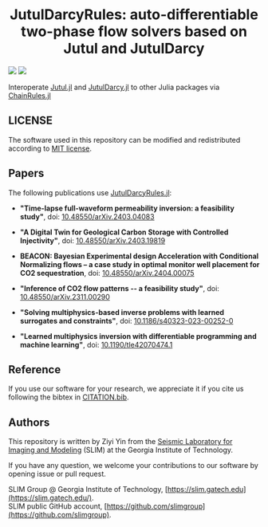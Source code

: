 <h1 align="center">JutulDarcyRules: auto-differentiable two-phase flow solvers based on Jutul and JutulDarcy</h1>

[![][license-img]][license-status] [![][zenodo-img]][zenodo-status]

Interoperate [Jutul.jl] and [JutulDarcy.jl] to other Julia packages via [ChainRules.jl]

## LICENSE

The software used in this repository can be modified and redistributed according to [MIT license](LICENSE).

## Papers

The following publications use [JutulDarcyRules.jl]:

- **"Time-lapse full-waveform permeability inversion: a feasibility study"**, doi: [10.48550/arXiv.2403.04083](https://doi.org/10.48550/arXiv.2403.04083)

- **"A Digital Twin for Geological Carbon Storage with Controlled Injectivity"**, doi: [10.48550/arXiv.2403.19819](https://doi.org/10.48550/arXiv.2403.19819)

- **BEACON: Bayesian Experimental design Acceleration with Conditional Normalizing flows – a case study in optimal monitor well placement for CO2 sequestration**, doi: [10.48550/arXiv.2404.00075](https://doi.org/10.48550/arXiv.2404.00075)

- **"Inference of CO2 flow patterns -- a feasibility study"**, doi: [10.48550/arXiv.2311.00290](https://doi.org/10.48550/arXiv.2311.00290)

- **"Solving multiphysics-based inverse problems with learned surrogates and constraints"**, doi: [10.1186/s40323-023-00252-0](https://doi.org/10.1186/s40323-023-00252-0)

- **"Learned multiphysics inversion with differentiable programming and machine learning"**, doi: [10.1190/tle42070474.1](https://library.seg.org/doi/10.1190/tle42070474.1)

## Reference

If you use our software for your research, we appreciate it if you cite us following the bibtex in [CITATION.bib](CITATION.bib).

## Authors

This repository is written by Ziyi Yin from the [Seismic Laboratory for Imaging and Modeling](https://slim.gatech.edu/) (SLIM) at the Georgia Institute of Technology.

If you have any question, we welcome your contributions to our software by opening issue or pull request.

SLIM Group @ Georgia Institute of Technology, [https://slim.gatech.edu](https://slim.gatech.edu/).      
SLIM public GitHub account, [https://github.com/slimgroup](https://github.com/slimgroup).    

[Jutul.jl]:https://github.com/sintefmath/Jutul.jl
[JutulDarcy.jl]:https://github.com/sintefmath/JutulDarcy.jl
[JutulDarcyRules.jl]:https://github.com/slimgroup/JutulDarcyRules.jl
[ChainRules.jl]:https://github.com/JuliaDiff/ChainRules.jl
[license-status]:LICENSE
[license-img]:http://img.shields.io/badge/license-MIT-brightgreen.svg?style=flat?style=plastic
[zenodo-status]:https://zenodo.org/badge/latestdoi/594128866
[zenodo-img]:https://zenodo.org/badge/594128866.svg?style=plastic